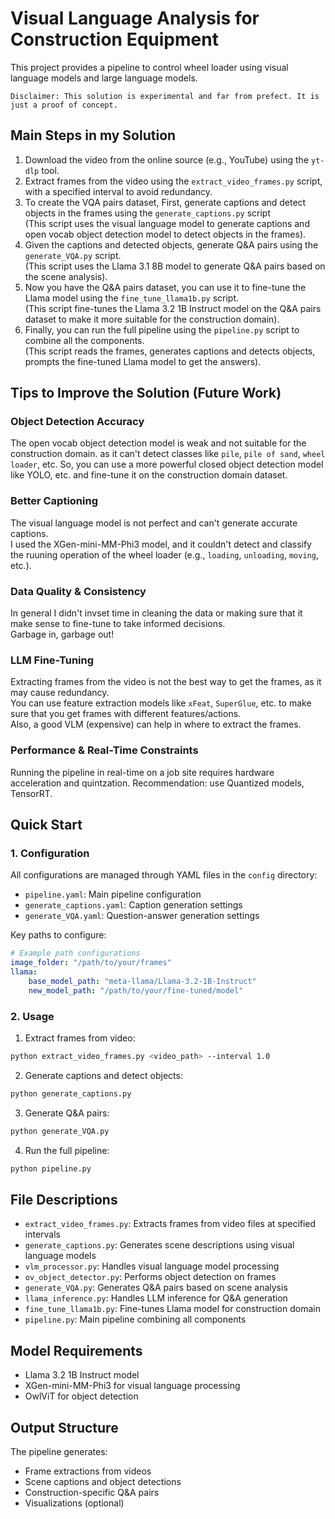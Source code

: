 # Visual Language Analysis for Construction Equipment

This project provides a pipeline to control wheel loader using visual language models and large language models.
```
Disclaimer: This solution is experimental and far from prefect. It is just a proof of concept.
```

## Main Steps in my Solution


1. Download the video from the online source (e.g., YouTube) using the `yt-dlp` tool.
2. Extract frames from the video using the `extract_video_frames.py` script, with a specified interval to avoid redundancy.
3. To create the VQA pairs dataset, First, generate captions and detect objects in the frames using the `generate_captions.py` script\
    (This script uses the visual language model to generate captions and open vocab object detection model to detect objects in the frames).
4. Given the captions and detected objects, generate Q&A pairs using the `generate_VQA.py` script.\
    (This script uses the Llama 3.1 8B model to generate Q&A pairs based on the scene analysis).
5. Now you have the Q&A pairs dataset, you can use it to fine-tune the Llama model using the `fine_tune_llama1b.py` script.\
    (This script fine-tunes the Llama 3.2 1B Instruct model on the Q&A pairs dataset to make it more suitable for the construction domain).
6. Finally, you can run the full pipeline using the `pipeline.py` script to combine all the components. \
    (This script reads the frames, generates captions and detects objects, prompts the fine-tuned Llama model to get the answers).

## Tips to Improve the Solution (Future Work)
<!-- 1. The open vocab object detection model is weak and not suitable for the construction domain. as it can't detect classes like `pile`, `pile of sand`, `wheel loader`, etc.\
    So, you can use a more powerful closed object detection model like YOLO, etc. and fine-tune it on the construction domain dataset.
2. The visual language model is not perfect and can't generate accurate captions.\
    I used the XGen-mini-MM-Phi3 model, and it couldn't detect and classify the ruuning operation of the wheel loader (e.g., `loading`, `unloading`, `moving`, etc.).
3. In general I didn't invset time in cleaning the data or making sure that it make sense to fine-tune to take informed decisions.
4. Extracting frames from the video is not the best way to get the frames, as it may cause redundancy.\
    You can use feature extraction models like `xFeat`, `SuperGlue`, etc. to make sure that you get frames with different features/actions.\
    Also, a good VLM (expensive) can help in where to extract the frames.
     -->
###  Object Detection Accuracy
The open vocab object detection model is weak and not suitable for the construction domain. as it can't detect classes like `pile`, `pile of sand`, `wheel loader`, etc. So, you can use a more powerful closed object detection model like YOLO, etc. and fine-tune it on the construction domain dataset.

### Better Captioning
The visual language model is not perfect and can't generate accurate captions.\
I used the XGen-mini-MM-Phi3 model, and it couldn't detect and classify the ruuning operation of the wheel loader (e.g., `loading`, `unloading`, `moving`, etc.).

### Data Quality & Consistency
In general I didn't invset time in cleaning the data or making sure that it make sense to fine-tune to take informed decisions.\
Garbage in, garbage out!

### LLM Fine-Tuning
Extracting frames from the video is not the best way to get the frames, as it may cause redundancy.\
You can use feature extraction models like `xFeat`, `SuperGlue`, etc. to make sure that you get frames with different features/actions.\
Also, a good VLM (expensive) can help in where to extract the frames.

### Performance & Real-Time Constraints
Running the pipeline in real-time on a job site requires hardware acceleration and quintzation.
Recommendation: use Quantized models, TensorRT.

## Quick Start

### 1. Configuration

All configurations are managed through YAML files in the `config` directory:

- `pipeline.yaml`: Main pipeline configuration
- `generate_captions.yaml`: Caption generation settings
- `generate_VQA.yaml`: Question-answer generation settings

Key paths to configure:
```yaml
# Example path configurations
image_folder: "/path/to/your/frames"
llama:
    base_model_path: "meta-llama/Llama-3.2-1B-Instruct"
    new_model_path: "/path/to/your/fine-tuned/model"
```

### 2. Usage

1. Extract frames from video:
```bash
python extract_video_frames.py <video_path> --interval 1.0
```

2. Generate captions and detect objects:
```bash
python generate_captions.py
```

3. Generate Q&A pairs:
```bash
python generate_VQA.py
```

4. Run the full pipeline:
```bash
python pipeline.py
```

## File Descriptions

- `extract_video_frames.py`: Extracts frames from video files at specified intervals
- `generate_captions.py`: Generates scene descriptions using visual language models
- `vlm_processor.py`: Handles visual language model processing
- `ov_object_detector.py`: Performs object detection on frames
- `generate_VQA.py`: Generates Q&A pairs based on scene analysis
- `llama_inference.py`: Handles LLM inference for Q&A generation
- `fine_tune_llama1b.py`: Fine-tunes Llama model for construction domain
- `pipeline.py`: Main pipeline combining all components

## Model Requirements

- Llama 3.2 1B Instruct model
- XGen-mini-MM-Phi3 for visual language processing
- OwlViT for object detection

## Output Structure

The pipeline generates:
- Frame extractions from videos
- Scene captions and object detections
- Construction-specific Q&A pairs
- Visualizations (optional)
